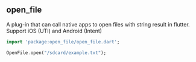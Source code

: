 ## open_file

A plug-in that can call native apps to open files with string result in flutter. Support iOS (UTI) and Android (Intent)

```dart
import 'package:open_file/open_file.dart';

OpenFile.open("/sdcard/example.txt");
```